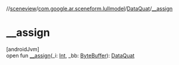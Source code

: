 //[sceneview](../../../index.md)/[com.google.ar.sceneform.lullmodel](../index.md)/[DataQuat](index.md)/[__assign](__assign.md)

# __assign

[androidJvm]\
open fun [__assign](__assign.md)(_i: [Int](https://kotlinlang.org/api/latest/jvm/stdlib/kotlin/-int/index.html), _bb: [ByteBuffer](https://developer.android.com/reference/kotlin/java/nio/ByteBuffer.html)): [DataQuat](index.md)
